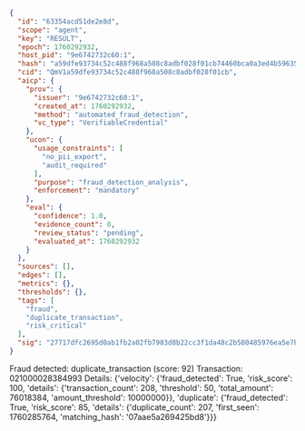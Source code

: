 ```json
{
  "id": "63354acd51de2e8d",
  "scope": "agent",
  "key": "RESULT",
  "epoch": 1760292932,
  "host_pid": "9e6742732c60:1",
  "hash": "a59dfe93734c52c488f968a508c8adbf028f01cb74460bca0a3ed4b596359345",
  "cid": "QmV1a59dfe93734c52c488f968a508c8adbf028f01cb",
  "aicp": {
    "prov": {
      "issuer": "9e6742732c60:1",
      "created_at": 1760292932,
      "method": "automated_fraud_detection",
      "vc_type": "VerifiableCredential"
    },
    "ucon": {
      "usage_constraints": [
        "no_pii_export",
        "audit_required"
      ],
      "purpose": "fraud_detection_analysis",
      "enforcement": "mandatory"
    },
    "eval": {
      "confidence": 1.0,
      "evidence_count": 0,
      "review_status": "pending",
      "evaluated_at": 1760292932
    }
  },
  "sources": [],
  "edges": [],
  "metrics": {},
  "thresholds": {},
  "tags": [
    "fraud",
    "duplicate_transaction",
    "risk_critical"
  ],
  "sig": "27717dfc2695d0ab1fb2a02fb7983d8b22cc3f1da48c2b500485976ea5e7bbf8"
}
```

Fraud detected: duplicate_transaction (score: 92)
Transaction: 021000028384993
Details: {'velocity': {'fraud_detected': True, 'risk_score': 100, 'details': {'transaction_count': 208, 'threshold': 50, 'total_amount': 76018384, 'amount_threshold': 10000000}}, 'duplicate': {'fraud_detected': True, 'risk_score': 85, 'details': {'duplicate_count': 207, 'first_seen': 1760285764, 'matching_hash': '07aae5a269425bd8'}}}